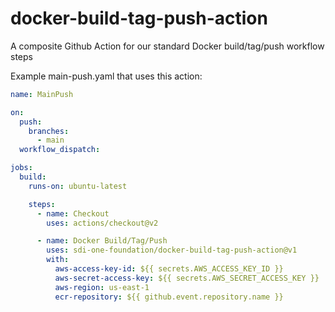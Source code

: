 # docker-build-tag-push-action
A composite Github Action for our standard Docker build/tag/push workflow steps

Example main-push.yaml that uses this action:

```yaml
name: MainPush

on:
  push:
    branches:
      - main
  workflow_dispatch:

jobs:
  build:
    runs-on: ubuntu-latest

    steps:
      - name: Checkout
        uses: actions/checkout@v2

      - name: Docker Build/Tag/Push
        uses: sdi-one-foundation/docker-build-tag-push-action@v1
        with:
          aws-access-key-id: ${{ secrets.AWS_ACCESS_KEY_ID }}
          aws-secret-access-key: ${{ secrets.AWS_SECRET_ACCESS_KEY }}
          aws-region: us-east-1
          ecr-repository: ${{ github.event.repository.name }}
```
